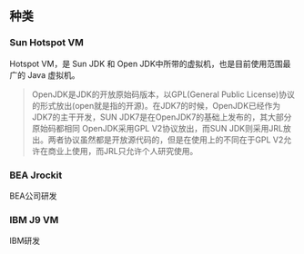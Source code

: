

## 种类

### Sun Hotspot VM

 Hotspot VM，是 Sun JDK 和 Open JDK中所带的虚拟机，也是目前使用范围最广的 Java 虚拟机。

> OpenJDK是JDK的开放原始码版本，以GPL(General Public License)协议的形式放出(open就是指的开源)。在JDK7的时候，OpenJDK已经作为JDK7的主干开发，SUN JDK7是在OpenJDK7的基础上发布的，其大部分原始码都相同
> OpenJDK采用GPL V2协议放出，而SUN JDK则采用JRL放出。两者协议虽然都是开放源代码的，但是在使用上的不同在于GPL V2允许在商业上使用，而JRL只允许个人研究使用。

### BEA Jrockit

BEA公司研发

### IBM J9 VM

IBM研发